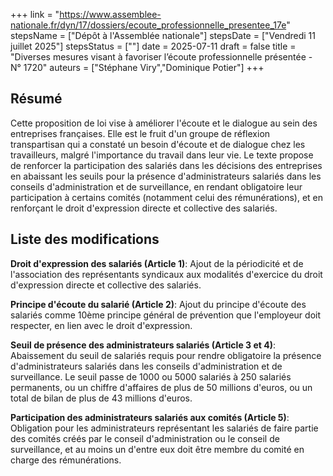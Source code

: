 +++
link = "https://www.assemblee-nationale.fr/dyn/17/dossiers/ecoute_professionnelle_presentee_17e"
stepsName = ["Dépôt à l'Assemblée nationale"]
stepsDate = ["Vendredi 11 juillet 2025"]
stepsStatus = [""]
date = 2025-07-11
draft = false
title = "Diverses mesures visant à favoriser l’écoute professionnelle présentée - N° 1720"
auteurs = ["Stéphane Viry","Dominique Potier"]
+++

## Résumé

Cette proposition de loi vise à améliorer l'écoute et le dialogue au sein des entreprises françaises. Elle est le fruit d'un groupe de réflexion transpartisan qui a constaté un besoin d'écoute et de dialogue chez les travailleurs, malgré l'importance du travail dans leur vie. Le texte propose de renforcer la participation des salariés dans les décisions des entreprises en abaissant les seuils pour la présence d'administrateurs salariés dans les conseils d'administration et de surveillance, en rendant obligatoire leur participation à certains comités (notamment celui des rémunérations), et en renforçant le droit d'expression directe et collective des salariés.

## Liste des modifications

**Droit d'expression des salariés (Article 1)**: Ajout de la périodicité et de l'association des représentants syndicaux aux modalités d'exercice du droit d'expression directe et collective des salariés.

**Principe d'écoute du salarié (Article 2)**: Ajout du principe d'écoute des salariés comme 10ème principe général de prévention que l'employeur doit respecter, en lien avec le droit d'expression.

**Seuil de présence des administrateurs salariés (Article 3 et 4)**: Abaissement du seuil de salariés requis pour rendre obligatoire la présence d'administrateurs salariés dans les conseils d'administration et de surveillance. Le seuil passe de 1000 ou 5000 salariés à 250 salariés permanents, ou un chiffre d'affaires de plus de 50 millions d'euros, ou un total de bilan de plus de 43 millions d'euros.

**Participation des administrateurs salariés aux comités (Article 5)**: Obligation pour les administrateurs représentant les salariés de faire partie des comités créés par le conseil d'administration ou le conseil de surveillance, et au moins un d'entre eux doit être membre du comité en charge des rémunérations.
